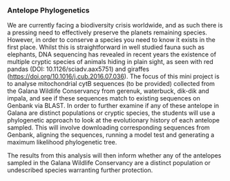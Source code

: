 ### Antelope Phylogenetics
We are currently facing a biodiversity crisis worldwide, and as such there is a pressing need to effectively preserve the planets remaining species. However, in order to conserve a species you need to know it exists in the first place. Whilst this is straightforward in well studied fauna such as elephants, DNA sequencing has revealed in recent years the existence of multiple cryptic species of animals hiding in plain sight, as seen with red pandas (DOI: 10.1126/sciadv.aax5751) and giraffes (https://doi.org/10.1016/j.cub.2016.07.036). The focus of this mini project is to analyse mitochondrial cytB sequences (to be provided) collected from the Galana Wildlife Conservancy from gerenuk, waterbuck, dik-dik and impala, and see if these sequences match to existing sequences on Genbank via BLAST. In order to further examine if any of these antelope in Galana are distinct populations or cryptic species, the students will use a phylogenetic approach to look at the evolutionary history of each antelope sampled. This will involve downloading corresponding sequences from Genbank, aligning the sequences, running a model test and generating a maximum likelihood phylogenetic tree.

The results from this analysis will then inform whether any of the antelopes sampled in the Galana Wildlife Conservancy are a distinct population or undescribed species warranting further protection.
